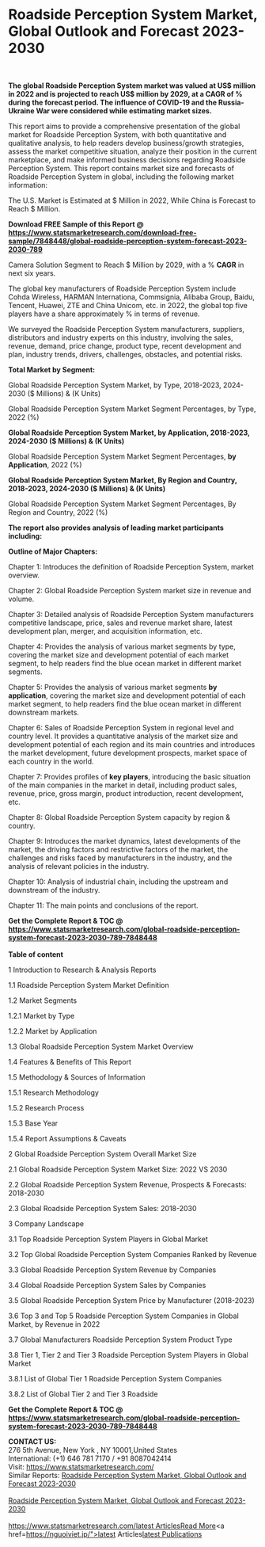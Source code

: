 <h1>Roadside Perception System Market, Global Outlook and Forecast 2023-2030</h1><br/><p><strong>The global Roadside Perception System market was valued at US$ million in 2022 and is projected to reach US$ million by 2029, at a <strong>CAGR</strong> of % during the forecast period. The influence of COVID-19 and the Russia-Ukraine War were considered while estimating market sizes.</strong></p><p>This report aims to provide a comprehensive presentation of the global market for Roadside Perception System, with both quantitative and qualitative analysis, to help readers develop business/growth strategies, assess the market competitive situation, analyze their position in the current marketplace, and make informed business decisions regarding Roadside Perception System. This report contains market size and forecasts of Roadside Perception System in global, including the following market information:</p><p>The U.S. Market is Estimated at $ Million in 2022, While China is Forecast to Reach $ Million.</p><p><strong>Download FREE Sample of this Report @ <a href="https://www.statsmarketresearch.com/download-free-sample/7848448/global-roadside-perception-system-forecast-2023-2030-789">https://www.statsmarketresearch.com/download-free-sample/7848448/global-roadside-perception-system-forecast-2023-2030-789</a></strong></p><p>Camera Solution Segment to Reach $ Million by 2029, with a % <strong>CAGR</strong> in next six years.</p><p>The global key manufacturers of Roadside Perception System include Cohda Wireless, HARMAN Internationa, Commsignia, Alibaba Group, Baidu, Tencent, Huawei, ZTE and China Unicom, etc. in 2022, the global top five players have a share approximately % in terms of revenue.</p><p>We surveyed the Roadside Perception System manufacturers, suppliers, distributors and industry experts on this industry, involving the sales, revenue, demand, price change, product type, recent development and plan, industry trends, drivers, challenges, obstacles, and potential risks.</p><p><strong>Total Market by Segment:</strong></p><p>Global Roadside Perception System Market, by Type, 2018-2023, 2024-2030 ($ Millions) & (K Units)</p><p>Global Roadside Perception System Market Segment Percentages, by Type, 2022 (%)</p><p><strong>Global Roadside Perception System Market, <strong>by Application</strong>, 2018-2023, 2024-2030 ($ Millions) & (K Units)</strong></p><p>Global Roadside Perception System Market Segment Percentages, <strong>by Application</strong>, 2022 (%)</p><p><strong>Global Roadside Perception System Market, By Region and Country, 2018-2023, 2024-2030 ($ Millions) & (K Units)</strong></p><p>Global Roadside Perception System Market Segment Percentages, By Region and Country, 2022 (%)</p><p><strong>The report also provides analysis of leading market participants including:</strong></p><p><strong>Outline of Major Chapters:</strong></p><p>Chapter 1: Introduces the definition of Roadside Perception System, market overview.</p><p>Chapter 2: Global Roadside Perception System market size in revenue and volume.</p><p>Chapter 3: Detailed analysis of Roadside Perception System manufacturers competitive landscape, price, sales and revenue market share, latest development plan, merger, and acquisition information, etc.</p><p>Chapter 4: Provides the analysis of various market segments by type, covering the market size and development potential of each market segment, to help readers find the blue ocean market in different market segments.</p><p>Chapter 5: Provides the analysis of various market segments <strong>by application</strong>, covering the market size and development potential of each market segment, to help readers find the blue ocean market in different downstream markets.</p><p>Chapter 6: Sales of Roadside Perception System in regional level and country level. It provides a quantitative analysis of the market size and development potential of each region and its main countries and introduces the market development, future development prospects, market space of each country in the world.</p><p>Chapter 7: Provides profiles of <strong>key players</strong>, introducing the basic situation of the main companies in the market in detail, including product sales, revenue, price, gross margin, product introduction, recent development, etc.</p><p>Chapter 8: Global Roadside Perception System capacity by region & country.</p><p>Chapter 9: Introduces the market dynamics, latest developments of the market, the driving factors and restrictive factors of the market, the challenges and risks faced by manufacturers in the industry, and the analysis of relevant policies in the industry.</p><p>Chapter 10: Analysis of industrial chain, including the upstream and downstream of the industry.</p><p>Chapter 11: The main points and conclusions of the report.</p><div><b>Get the Complete Report & TOC @ <a href="https://www.statsmarketresearch.com/global-roadside-perception-system-forecast-2023-2030-789-7848448">https://www.statsmarketresearch.com/global-roadside-perception-system-forecast-2023-2030-789-7848448</a></b></div><br><b>Table of content</b><p>1 Introduction to Research & Analysis Reports<br />
 
  1.1 Roadside Perception System Market Definition<br />
 
  1.2 Market Segments<br />
 
  1.2.1 Market by Type<br />
 
  1.2.2 Market by Application<br />
 
  1.3 Global Roadside Perception System Market Overview<br />
 
  1.4 Features & Benefits of This Report<br />
 
  1.5 Methodology & Sources of Information<br />
 
  1.5.1 Research Methodology<br />
 
  1.5.2 Research Process<br />
 
  1.5.3 Base Year<br />
 
  1.5.4 Report Assumptions & Caveats<br />
 
 2 Global Roadside Perception System Overall Market Size<br />
 
  2.1 Global Roadside Perception System Market Size: 2022 VS 2030<br />
 
  2.2 Global Roadside Perception System Revenue, Prospects & Forecasts: 2018-2030<br />
 
  2.3 Global Roadside Perception System Sales: 2018-2030<br />
 
 3 Company Landscape<br />
 
  3.1 Top Roadside Perception System Players in Global Market<br />
 
  3.2 Top Global Roadside Perception System Companies Ranked by Revenue<br />
 
  3.3 Global Roadside Perception System Revenue by Companies<br />
 
  3.4 Global Roadside Perception System Sales by Companies<br />
 
  3.5 Global Roadside Perception System Price by Manufacturer (2018-2023)<br />
 
  3.6 Top 3 and Top 5 Roadside Perception System Companies in Global Market, by Revenue in 2022<br />
 
  3.7 Global Manufacturers Roadside Perception System Product Type<br />
 
  3.8 Tier 1, Tier 2 and Tier 3 Roadside Perception System Players in Global Market<br />
 
  3.8.1 List of Global Tier 1 Roadside Perception System Companies<br />
 
  3.8.2 List of Global Tier 2 and Tier 3 Roadside <br><div><b>Get the Complete Report & TOC @ <a href="https://www.statsmarketresearch.com/global-roadside-perception-system-forecast-2023-2030-789-7848448">https://www.statsmarketresearch.com/global-roadside-perception-system-forecast-2023-2030-789-7848448</a></b></div></p> <b>CONTACT US:</b><br>276 5th Avenue, New York , NY 10001,United States<br>International: (+1) 646 781 7170 / +91 8087042414<br>Visit: <a href="https://www.statsmarketresearch.com/">https://www.statsmarketresearch.com/</a><br>Similar Reports: <a href="https://www.statsmarketresearch.com/global-roadside-perception-system-forecast-2023-2030-789-7848448">Roadside Perception System Market, Global Outlook and Forecast 2023-2030</a><br/><br/><a href="https://www.statsmarketresearch.com/global-roadside-perception-system-forecast-2023-2030-789-7848448">Roadside Perception System Market, Global Outlook and Forecast 2023-2030</a><br/><br/><a href="https://gyeongbokgung.com">https://www.statsmarketresearch.com/</a><a href="https://hallyeomaritime.com">latest Articles</a><a href="https://jingwansa.com">Read More</a><a href=https://nguoiviet.jp/">latest Articles</a><a href="https://www.intelmarketresearch.com/">latest Publications</a>